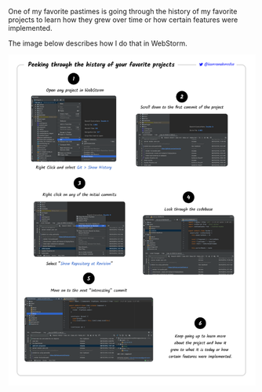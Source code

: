 One of my favorite pastimes is going through the history of my favorite projects to learn how they grew over time or how certain features were implemented.

The image below describes how I do that in WebStorm.

[![](/assets/guides/project-history.png)](/assets/guides/project-history.png)
